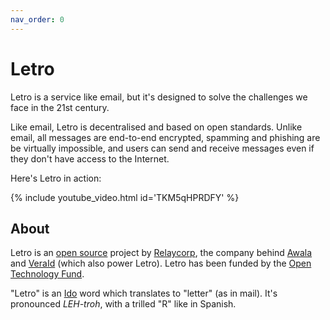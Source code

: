 ```yaml
---
nav_order: 0
---
```


# Letro

Letro is a service like email, but it's designed to solve the challenges we face in the 21st century.

Like email, Letro is decentralised and based on open standards. Unlike email, all messages are end-to-end encrypted, spamming and phishing are be virtually impossible, and users can send and receive messages even if they don't have access to the Internet.

Here's Letro in action:

{% include youtube_video.html id='TKM5qHPRDFY' %}

## About

Letro is an [open source](https://github.com/search?q=topic%3Aletro+org%3Arelaycorp&type=repositories) project by [Relaycorp](https://relaycorp.tech), the company behind [Awala](https://awala.network) and [VeraId](https://veraid.net) (which also power Letro). Letro has been funded by the [Open Technology Fund](https://opentech.fund).

"Letro" is an [Ido](https://www.idolinguo.org.uk/general.htm) word which translates to "letter" (as in mail). It's pronounced _LEH-troh_, with a trilled "R" like in Spanish.
